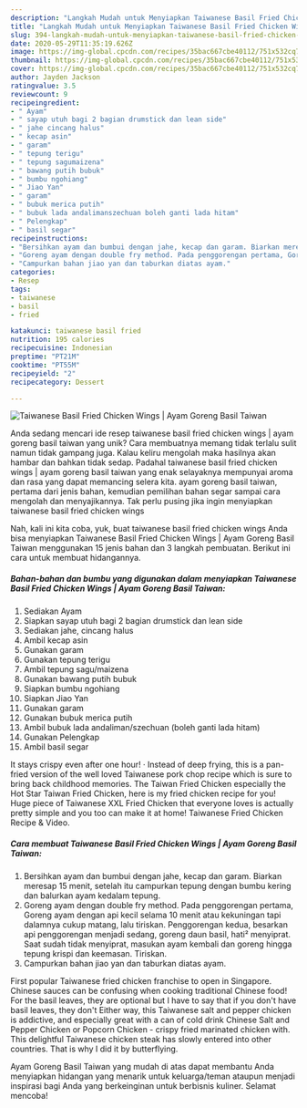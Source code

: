 ```yaml
---
description: "Langkah Mudah untuk Menyiapkan Taiwanese Basil Fried Chicken Wings | Ayam Goreng Basil Taiwan Anti Gagal"
title: "Langkah Mudah untuk Menyiapkan Taiwanese Basil Fried Chicken Wings | Ayam Goreng Basil Taiwan Anti Gagal"
slug: 394-langkah-mudah-untuk-menyiapkan-taiwanese-basil-fried-chicken-wings-ayam-goreng-basil-taiwan-anti-gagal
date: 2020-05-29T11:35:19.626Z
image: https://img-global.cpcdn.com/recipes/35bac667cbe40112/751x532cq70/taiwanese-basil-fried-chicken-wings-ayam-goreng-basil-taiwan-foto-resep-utama.jpg
thumbnail: https://img-global.cpcdn.com/recipes/35bac667cbe40112/751x532cq70/taiwanese-basil-fried-chicken-wings-ayam-goreng-basil-taiwan-foto-resep-utama.jpg
cover: https://img-global.cpcdn.com/recipes/35bac667cbe40112/751x532cq70/taiwanese-basil-fried-chicken-wings-ayam-goreng-basil-taiwan-foto-resep-utama.jpg
author: Jayden Jackson
ratingvalue: 3.5
reviewcount: 9
recipeingredient:
- " Ayam"
- " sayap utuh bagi 2 bagian drumstick dan lean side"
- " jahe cincang halus"
- " kecap asin"
- " garam"
- " tepung terigu"
- " tepung sagumaizena"
- " bawang putih bubuk"
- " bumbu ngohiang"
- " Jiao Yan"
- " garam"
- " bubuk merica putih"
- " bubuk lada andalimanszechuan boleh ganti lada hitam"
- " Pelengkap"
- " basil segar"
recipeinstructions:
- "Bersihkan ayam dan bumbui dengan jahe, kecap dan garam. Biarkan meresap 15 menit, setelah itu campurkan tepung dengan bumbu kering dan balurkan ayam kedalam tepung."
- "Goreng ayam dengan double fry method. Pada penggorengan pertama, Goreng ayam dengan api kecil selama 10 menit atau kekuningan tapi dalamnya cukup matang, lalu tiriskan. Penggorengan kedua, besarkan api penggorengan menjadi sedang, goreng daun basil, hati² menyiprat. Saat sudah tidak menyiprat, masukan ayam kembali dan goreng hingga tepung krispi dan keemasan. Tiriskan."
- "Campurkan bahan jiao yan dan taburkan diatas ayam."
categories:
- Resep
tags:
- taiwanese
- basil
- fried

katakunci: taiwanese basil fried 
nutrition: 195 calories
recipecuisine: Indonesian
preptime: "PT21M"
cooktime: "PT55M"
recipeyield: "2"
recipecategory: Dessert

---
```



![Taiwanese Basil Fried Chicken Wings | Ayam Goreng Basil Taiwan](https://img-global.cpcdn.com/recipes/35bac667cbe40112/751x532cq70/taiwanese-basil-fried-chicken-wings-ayam-goreng-basil-taiwan-foto-resep-utama.jpg)

Anda sedang mencari ide resep taiwanese basil fried chicken wings | ayam goreng basil taiwan yang unik? Cara membuatnya memang tidak terlalu sulit namun tidak gampang juga. Kalau keliru mengolah maka hasilnya akan hambar dan bahkan tidak sedap. Padahal taiwanese basil fried chicken wings | ayam goreng basil taiwan yang enak selayaknya mempunyai aroma dan rasa yang dapat memancing selera kita.
 ayam goreng basil taiwan, pertama dari jenis bahan, kemudian pemilihan bahan segar sampai cara mengolah dan menyajikannya. Tak perlu pusing jika ingin menyiapkan taiwanese basil fried chicken wings 

Nah, kali ini kita coba, yuk, buat taiwanese basil fried chicken wings  Anda bisa menyiapkan Taiwanese Basil Fried Chicken Wings | Ayam Goreng Basil Taiwan menggunakan 15 jenis bahan dan 3 langkah pembuatan. Berikut ini cara untuk membuat hidangannya.

<!--inarticleads1-->

##### Bahan-bahan dan bumbu yang digunakan dalam menyiapkan Taiwanese Basil Fried Chicken Wings | Ayam Goreng Basil Taiwan:

1. Sediakan  Ayam
1. Siapkan  sayap utuh bagi 2 bagian drumstick dan lean side
1. Sediakan  jahe, cincang halus
1. Ambil  kecap asin
1. Gunakan  garam
1. Gunakan  tepung terigu
1. Ambil  tepung sagu/maizena
1. Gunakan  bawang putih bubuk
1. Siapkan  bumbu ngohiang
1. Siapkan  Jiao Yan
1. Gunakan  garam
1. Gunakan  bubuk merica putih
1. Ambil  bubuk lada andaliman/szechuan (boleh ganti lada hitam)
1. Gunakan  Pelengkap
1. Ambil  basil segar


It stays crispy even after one hour! · Instead of deep frying, this is a pan-fried version of the well loved Taiwanese pork chop recipe which is sure to bring back childhood memories. The Taiwan Fried Chicken especially the Hot Star Taiwan Fried Chicken, here is my fried chicken recipe for you! Huge piece of Taiwanese XXL Fried Chicken that everyone loves is actually pretty simple and you too can make it at home! Taiwanese Fried Chicken Recipe &amp; Video. 

<!--inarticleads2-->

##### Cara membuat Taiwanese Basil Fried Chicken Wings | Ayam Goreng Basil Taiwan:

1. Bersihkan ayam dan bumbui dengan jahe, kecap dan garam. Biarkan meresap 15 menit, setelah itu campurkan tepung dengan bumbu kering dan balurkan ayam kedalam tepung.
1. Goreng ayam dengan double fry method. Pada penggorengan pertama, Goreng ayam dengan api kecil selama 10 menit atau kekuningan tapi dalamnya cukup matang, lalu tiriskan. Penggorengan kedua, besarkan api penggorengan menjadi sedang, goreng daun basil, hati² menyiprat. Saat sudah tidak menyiprat, masukan ayam kembali dan goreng hingga tepung krispi dan keemasan. Tiriskan.
1. Campurkan bahan jiao yan dan taburkan diatas ayam.


First popular Taiwanese fried chicken franchise to open in Singapore. Chinese sauces can be confusing when cooking traditional Chinese food! For the basil leaves, they are optional but I have to say that if you don&#39;t have basil leaves, they don&#39;t Either way, this Taiwanese salt and pepper chicken is addictive, and especially great with a can of cold drink Chinese Salt and Pepper Chicken or Popcorn Chicken - crispy fried marinated chicken with. This delightful Taiwanese chicken steak has slowly entered into other countries. That is why I did it by butterflying. 

 Ayam Goreng Basil Taiwan yang mudah di atas dapat membantu Anda menyiapkan hidangan yang menarik untuk keluarga/teman ataupun menjadi inspirasi bagi Anda yang berkeinginan untuk berbisnis kuliner. Selamat mencoba!
